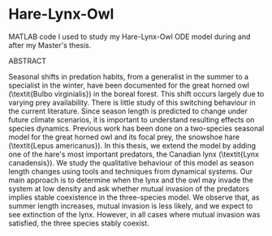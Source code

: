 # Hare-Lynx-Owl
MATLAB code I used to study my Hare-Lynx-Owl ODE model during and after my Master's thesis.

ABSTRACT

Seasonal shifts in predation habits, from a generalist in the summer to a specialist in the winter, have been documented for the great horned owl (\textit{Bulbo virginialis}) in the boreal forest. This shift occurs largely due to varying prey availability. There is little study of this switching behaviour in the current literature. Since season length is predicted to change under future climate scenarios, it is important to understand resulting effects on species dynamics. Previous work has been done on a two-species seasonal model for the great horned owl and its focal prey, the snowshoe hare (\textit{Lepus americanus}). In this thesis, we extend the model by adding one of the hare's most important predators, the Canadian lynx (\textit{Lynx canadensis}). We study the qualitative behaviour of this model as season length changes using tools and techniques from dynamical systems. Our main approach is to determine when the lynx and the owl may invade the system at low density and ask whether mutual invasion of the predators implies stable coexistence in the three-species model. We observe that, as summer length increases, mutual invasion is less likely, and we expect to see extinction of the lynx. However, in all cases where mutual invasion was satisfied, the three species stably coexist.
